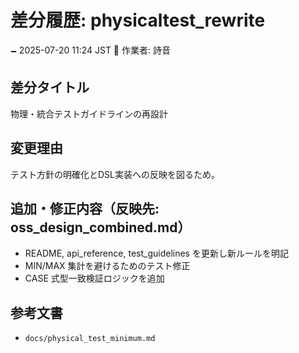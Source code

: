 # 差分履歴: physicaltest_rewrite

🗕 2025-07-20 11:24 JST
🧐 作業者: 詩音

## 差分タイトル
物理・統合テストガイドラインの再設計

## 変更理由
テスト方針の明確化とDSL実装への反映を図るため。

## 追加・修正内容（反映先: oss_design_combined.md）
- README, api_reference, test_guidelines を更新し新ルールを明記
- MIN/MAX 集計を避けるためのテスト修正
- CASE 式型一致検証ロジックを追加

## 参考文書
- `docs/physical_test_minimum.md`
